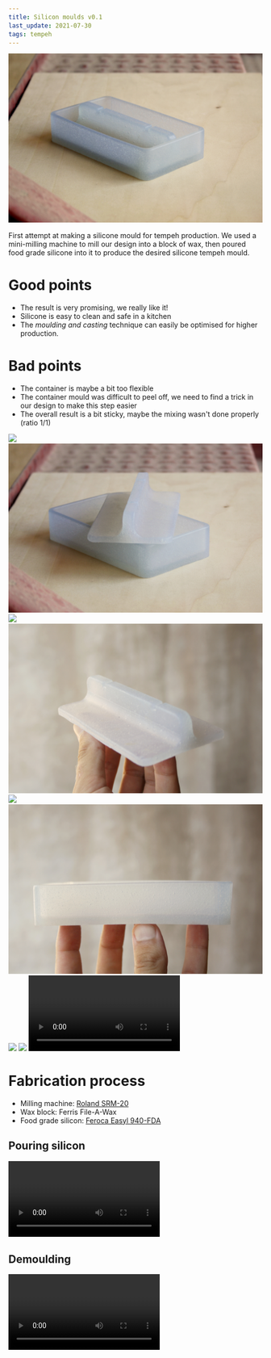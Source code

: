```yaml
---
title: Silicon moulds v0.1
last_update: 2021-07-30
tags: tempeh
---
```


![](IMG_4807.jpg)

First attempt at making a silicone mould for tempeh production. We used a mini-milling machine to mill our design into a block of wax, then poured food grade silicone into it to produce the desired silicone tempeh mould.

# Good points
- The result is very promising, we really like it!
- Silicone is easy to clean and safe in a kitchen
- The *moulding and casting* technique can easily be optimised for higher production.

# Bad points
- The container is maybe a bit too flexible
- The container mould was difficult to peel off, we need to find a trick in our design to make this step easier
- The overall result is a bit sticky, maybe the mixing wasn't done properly (ratio 1/1)

![](IMG_4802.jpg)
![](IMG_4808.jpg)
![](IMG_4812.jpg)
![](IMG_4815.jpg)
![](IMG_4821.jpg)
![](IMG_4824.jpg)
![](IMG_4811.jpg)
![](IMG_4857.jpg)
<video><source src="IMG_8257.mp4"></video>

# Fabrication process

- Milling machine: [Roland SRM-20](https://www.rolanddga.com/products/3d/srm-20-small-milling-machine)
- Wax block: Ferris File-A-Wax
- Food grade silicon: [Feroca Easyl 940-FDA](https://www.feroca.com/en/platinum-addition/718-easyl-940-fda-food-silicone.html?search_query=food&results=11#/capacity_kits-kit_of_2_kg_)


## Pouring silicon

<video><source src="IMG_8211.mp4"></video>

## Demoulding

<video><source src="IMG_8223.mp4"></video>
